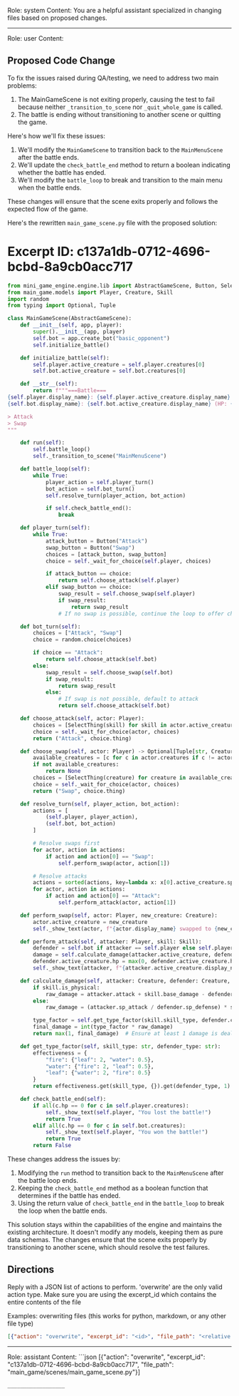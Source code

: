 Role: system
Content: You are a helpful assistant specialized in changing files based on proposed changes.
__________________
Role: user
Content: 
## Proposed Code Change
To fix the issues raised during QA/testing, we need to address two main problems:

1. The MainGameScene is not exiting properly, causing the test to fail because neither `_transition_to_scene` nor `_quit_whole_game` is called.
2. The battle is ending without transitioning to another scene or quitting the game.

Here's how we'll fix these issues:

1. We'll modify the `MainGameScene` to transition back to the `MainMenuScene` after the battle ends.
2. We'll update the `check_battle_end` method to return a boolean indicating whether the battle has ended.
3. We'll modify the `battle_loop` to break and transition to the main menu when the battle ends.

These changes will ensure that the scene exits properly and follows the expected flow of the game.

Here's the rewritten `main_game_scene.py` file with the proposed solution:

# Excerpt ID: c137a1db-0712-4696-bcbd-8a9cb0acc717
```python main_game/scenes/main_game_scene.py
from mini_game_engine.engine.lib import AbstractGameScene, Button, SelectThing
from main_game.models import Player, Creature, Skill
import random
from typing import Optional, Tuple

class MainGameScene(AbstractGameScene):
    def __init__(self, app, player):
        super().__init__(app, player)
        self.bot = app.create_bot("basic_opponent")
        self.initialize_battle()

    def initialize_battle(self):
        self.player.active_creature = self.player.creatures[0]
        self.bot.active_creature = self.bot.creatures[0]

    def __str__(self):
        return f"""===Battle===
{self.player.display_name}: {self.player.active_creature.display_name} (HP: {self.player.active_creature.hp}/{self.player.active_creature.max_hp})
{self.bot.display_name}: {self.bot.active_creature.display_name} (HP: {self.bot.active_creature.hp}/{self.bot.active_creature.max_hp})

> Attack
> Swap
"""

    def run(self):
        self.battle_loop()
        self._transition_to_scene("MainMenuScene")

    def battle_loop(self):
        while True:
            player_action = self.player_turn()
            bot_action = self.bot_turn()
            self.resolve_turn(player_action, bot_action)

            if self.check_battle_end():
                break

    def player_turn(self):
        while True:
            attack_button = Button("Attack")
            swap_button = Button("Swap")
            choices = [attack_button, swap_button]
            choice = self._wait_for_choice(self.player, choices)

            if attack_button == choice:
                return self.choose_attack(self.player)
            elif swap_button == choice:
                swap_result = self.choose_swap(self.player)
                if swap_result:
                    return swap_result
                # If no swap is possible, continue the loop to offer choices again

    def bot_turn(self):
        choices = ["Attack", "Swap"]
        choice = random.choice(choices)

        if choice == "Attack":
            return self.choose_attack(self.bot)
        else:
            swap_result = self.choose_swap(self.bot)
            if swap_result:
                return swap_result
            else:
                # If swap is not possible, default to attack
                return self.choose_attack(self.bot)

    def choose_attack(self, actor: Player):
        choices = [SelectThing(skill) for skill in actor.active_creature.skills]
        choice = self._wait_for_choice(actor, choices)
        return ("Attack", choice.thing)

    def choose_swap(self, actor: Player) -> Optional[Tuple[str, Creature]]:
        available_creatures = [c for c in actor.creatures if c != actor.active_creature and c.hp > 0]
        if not available_creatures:
            return None
        choices = [SelectThing(creature) for creature in available_creatures]
        choice = self._wait_for_choice(actor, choices)
        return ("Swap", choice.thing)

    def resolve_turn(self, player_action, bot_action):
        actions = [
            (self.player, player_action),
            (self.bot, bot_action)
        ]

        # Resolve swaps first
        for actor, action in actions:
            if action and action[0] == "Swap":
                self.perform_swap(actor, action[1])

        # Resolve attacks
        actions = sorted(actions, key=lambda x: x[0].active_creature.speed if x[1] else 0, reverse=True)
        for actor, action in actions:
            if action and action[0] == "Attack":
                self.perform_attack(actor, action[1])

    def perform_swap(self, actor: Player, new_creature: Creature):
        actor.active_creature = new_creature
        self._show_text(actor, f"{actor.display_name} swapped to {new_creature.display_name}!")

    def perform_attack(self, attacker: Player, skill: Skill):
        defender = self.bot if attacker == self.player else self.player
        damage = self.calculate_damage(attacker.active_creature, defender.active_creature, skill)
        defender.active_creature.hp = max(0, defender.active_creature.hp - damage)
        self._show_text(attacker, f"{attacker.active_creature.display_name} used {skill.display_name} and dealt {damage} damage!")

    def calculate_damage(self, attacker: Creature, defender: Creature, skill: Skill):
        if skill.is_physical:
            raw_damage = attacker.attack + skill.base_damage - defender.defense
        else:
            raw_damage = (attacker.sp_attack / defender.sp_defense) * skill.base_damage

        type_factor = self.get_type_factor(skill.skill_type, defender.creature_type)
        final_damage = int(type_factor * raw_damage)
        return max(1, final_damage)  # Ensure at least 1 damage is dealt

    def get_type_factor(self, skill_type: str, defender_type: str):
        effectiveness = {
            "fire": {"leaf": 2, "water": 0.5},
            "water": {"fire": 2, "leaf": 0.5},
            "leaf": {"water": 2, "fire": 0.5}
        }
        return effectiveness.get(skill_type, {}).get(defender_type, 1)

    def check_battle_end(self):
        if all(c.hp == 0 for c in self.player.creatures):
            self._show_text(self.player, "You lost the battle!")
            return True
        elif all(c.hp == 0 for c in self.bot.creatures):
            self._show_text(self.player, "You won the battle!")
            return True
        return False
```

These changes address the issues by:

1. Modifying the `run` method to transition back to the `MainMenuScene` after the battle loop ends.
2. Keeping the `check_battle_end` method as a boolean function that determines if the battle has ended.
3. Using the return value of `check_battle_end` in the `battle_loop` to break the loop when the battle ends.

This solution stays within the capabilities of the engine and maintains the existing architecture. It doesn't modify any models, keeping them as pure data schemas. The changes ensure that the scene exits properly by transitioning to another scene, which should resolve the test failures.

## Directions
Reply with a JSON list of actions to perform. 'overwrite' are the only valid action type. 
Make sure you are using the excerpt_id which contains the entire contents of the file

Examples:
overwriting files (this works for python, markdown, or any other file type)
```json output_example1
[{"action": "overwrite", "excerpt_id": "<id>", "file_path": "<relative file path>"}]
```

__________________
Role: assistant
Content: ```json
[{"action": "overwrite", "excerpt_id": "c137a1db-0712-4696-bcbd-8a9cb0acc717", "file_path": "main_game/scenes/main_game_scene.py"}]
```
__________________
